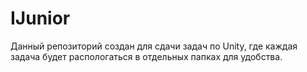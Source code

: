# IJunior
Данный репозиторий создан для сдачи задач по Unity, где каждая задача будет распологаться в отдельных папках для удобства.
